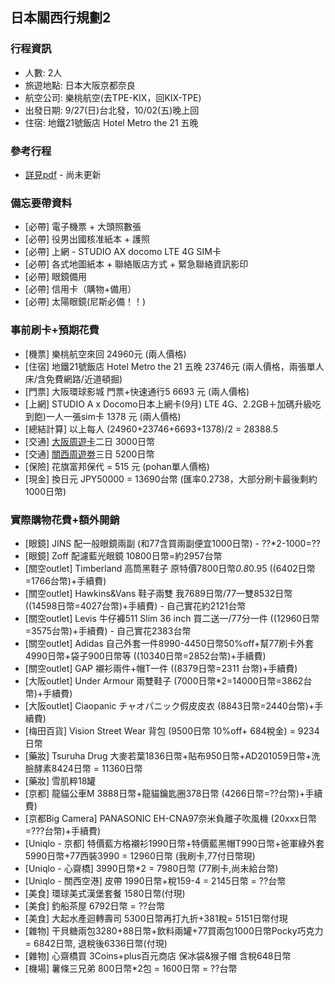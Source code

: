 
## 日本關西行規劃2

### 行程資訊

* 人數: 2人
* 旅遊地點: 日本大阪京都奈良
* 航空公司: 樂桃航空(去TPE-KIX，回KIX-TPE)
* 出發日期: 9/27(日)台北發，10/02(五)晚上回
* 住宿: 地鐵21號飯店 Hotel Metro the 21 五晚

### 參考行程

* [詳見pdf](http://google.com) - 尚未更新

### 備忘要帶資料

* [必帶] 電子機票 + 大頭照數張
* [必帶] 役男出國核准紙本 + 護照
* [必帶] 上網 - STUDIO AX docomo LTE 4G SIM卡
* [必帶] 各式地圖紙本 + 聯絡販店方式 + 緊急聯絡資訊影印
* [必帶] 眼鏡備用
* [必帶] 信用卡（購物+備用）
* [必帶] 太陽眼鏡(尼斯必備！！)

### 事前刷卡+預期花費
* [機票] 樂桃航空來回 24960元 (兩人價格)
* [住宿] 地鐵21號飯店 Hotel Metro the 21 五晚 23746元 (兩人價格，兩張單人床/含免費網路/近道頓掘)
* [門票] 大阪環球影城 門票+快速通行5 6693 元 (兩人價格)
* [上網] STUDIO A x Docomo日本上網卡(9月) LTE 4G、2.2GB＋加碼升級吃到飽)一人一張sim卡  1378 元 (兩人價格)
* [總結計算] 以上每人 (24960+23746+6693+1378)/2 = 28388.5
* [交通] [大阪周遊卡](http://www.osaka-info.jp/osp/cht/index.html)二日 3000日幣
* [交通] [關西周遊劵](http://www.surutto.com/tickets/kansai_thru_hantaiji.html)三日 5200日幣
* [保險] 花旗富邦保代 = 515 元 (pohan單人價格)
* [現金] 換日元 JPY50000 = 13690台幣 (匯率0.2738，大部分刷卡最後剩約1000日幣)

### 實際購物花費+額外開銷

* [眼鏡] JINS 配一般眼鏡兩副 (和77含買兩副便宜1000日幣) - ??*2-1000=??
* [眼鏡] Zoff 配濾藍光眼鏡 10800日幣=約2957台幣
* [關空outlet] Timberland 高筒黑鞋子 原特價7800日幣*0.8*0.95 ((6402日幣=1766台幣)+手續費)
* [關空outlet] Hawkins&Vans 鞋子兩雙 我7689日幣/77一雙8532日幣 ((14598日幣=4027台幣)+手續費) - 自己實花約2121台幣
* [關空outlet] Levis 牛仔褲511 Slim 36 inch 買二送一/77分一件 ((12960日幣=3575台幣)+手續費) - 自己實花2383台幣
* [關空outlet] Adidas 自己外套一件8990-4450日幣50%off+幫77刷卡外套4990日幣+袋子900日幣等 ((10340日幣=2852台幣)+手續費)
* [關空outlet] GAP 襯衫兩件+帽T一件 ((8379日幣=2311 台幣)+手續費)
* [大阪outlet] Under Armour 兩雙鞋子 (7000日幣*2=14000日幣=3862台幣)+手續費)
* [大阪outlet] Ciaopanic チャオパニック假皮皮衣 (8843日幣=2440台幣)+手續費)
* [梅田百貨] Vision Street Wear 背包 (9500日幣 10%off+ 684稅金) = 9234日幣
* [藥妝] Tsuruha Drug 大麥若葉1836日幣+貼布950日幣+AD201059日幣+洗臉酵素8424日幣 = 11360日幣
* [藥妝] 雪肌粹18罐 
* [京都] 龍貓公車M 3888日幣+龍貓鑰匙圈378日幣 (4266日幣=??台幣)+手續費)
* [京都Big Camera] PANASONIC EH-CNA97奈米負離子吹風機 (20xxx日幣=???台幣)+手續費)
* [Uniqlo - 京都] 特價藍方格襯衫1990日幣+特價藍黑帽T990日幣+爸軍綠外套5990日幣+77西裝3990 = 12960日幣 (我刷卡,77付日幣現)
* [Uniqlo - 心齋橋] 3990日幣*2 = 7980日幣 (77刷卡,尚未給台幣)
* [Uniqlo - 關西空港] 皮帶 1990日幣+稅159-4 = 2145日幣 = ??台幣
* [美食] 環球美式漢堡套餐 1580日幣(付現)
* [美食] 釣船茶屋 6792日幣 = ??台幣
* [美食] 大起水產迴轉壽司 5300日幣再打九折+381稅= 5151日幣付現
* [雜物] 干貝糖兩包3280+88日幣+飲料兩罐+77買兩包1000日幣Pocky巧克力 = 6842日幣, 退稅後6336日幣(付現)
* [雜物] 心齋橋買 3Coins+plus百元商店 保冰袋&猴子帽 含稅648日幣
* [機場] 薯條三兄弟 800日幣*2包 = 1600日幣 = ??台幣
